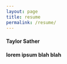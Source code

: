 ```yaml
---
layout: page
title: resume
permalink: /resume/
---
```


#### Taylor Sather

#### lorem ipsum blah blah
